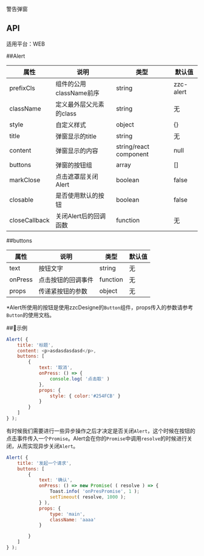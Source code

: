 警告弹窗

## API

适用平台：WEB

##Alert

| 属性          | 说明                    | 类型                   | 默认值    |
| ------------- | ----------------------- | ---------------------- | --------- |
| prefixCls     | 组件的公用className前序 | string                 | zzc-alert |
| className     | 定义最外层父元素的class | string                 | 无        |
| style         | 自定义样式              | object                 | {}        |
| title         | 弹窗显示的title         | string                 | 无        |
| content       | 弹窗显示的内容          | string/react component | null      |
| buttons       | 弹窗的按钮组            | array                  | []        |
| markClose     | 点击遮罩层关闭Alert     | boolean                | false     |
| closable      | 是否使用默认的按钮      | boolean                | false     |
| closeCallback | 关闭Alert后的回调函数   | function               | 无     |



##buttons

| 属性    | 说明               | 类型     | 默认值 |
| ------- | ------------------ | -------- | ------ |
| text    | 按钮文字           | string   | 无     |
| onPress | 点击按钮的回调事件 | function | 无     |
| props   | 传递紧按钮的参数   | object   | 无     |

*Alert所使用的按钮是使用zzcDesigne的`Button`组件，props传入的参数请参考`Button`的使用文档。

##示例

```js
Alert( {
    title: '标题',
    content: <p>asdasdasdasd</p>,
    buttons: [
        {
            text: '取消',
            onPress: () => {
                console.log( '点击取' )
            },
            props: {
                style: { color:'#254FCB' }
            }
        }
    ]
} );
```

有时候我们需要进行一些异步操作之后才决定是否关闭`Alert`，这个时候在按钮的点击事件传入一个`Promise`。Alert会在你的`Promise`中调用`resolve`的时候进行关闭，从而实现异步关闭`Alert`。

```js
Alert( {
    title: '发起一个请求',
    buttons: [
        {
            text: '确认',
            onPress: () => new Promise( ( resolve ) => {
                Toast.info( 'onPresPromise', 1 );
                setTimeout( resolve, 1000 );
            } ),
            props: {
                type: 'main',
                className: 'aaaa'
            }

        }
    ]
} );
```